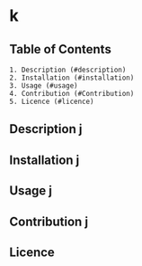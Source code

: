 # k

## Table of Contents
    1. Description (#description) 
    2. Installation (#installation)
    3. Usage (#usage)
    4. Contribution (#Contribution)
    5. Licence (#licence)

## Description j
## Installation j
## Usage j
## Contribution j
## Licence 
